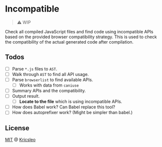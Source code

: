 # Incompatible

> ⚠️ WIP

Check all compiled JavaScript files and find code using incompatible APIs based on the provided browser compatibility strategy. This is used to check the compatibility of the actual generated code after compilation.

## Todos

- [ ] Parse `*.js` files to `AST`.
- [ ] Walk through `AST` to find all API usage.
- [ ] Parse `browserlist` to find available APIs.
  - [ ] Works with data from `caniuse`
- [ ] Summary APIs and the compatibility.
- [ ] Output result.
  - [ ] **Locate to the file** which is using incompatible APIs.

- [ ] How does Babel work? Can Babel replace this tool?
- [ ] How does autoprefixer work? (Might be simpler than babel.)

## License

[MIT](./LICENSE) @ [Kricsleo](https://github.com/kricsleo)